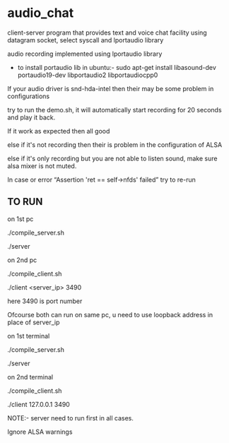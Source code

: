 # audio_chat
client-server program that provides text and voice chat facility using datagram socket, select syscall and lportaudio library

audio recording implemented using lportaudio library

* to install portaudio lib in ubuntu:-
sudo apt-get install libasound-dev portaudio19-dev libportaudio2 libportaudiocpp0

If your audio driver is snd-hda-intel then their may be some problem in configurations

try to run the demo.sh, it will automatically start recording for 20 seconds and play it back.

If it work as expected then all good 

else if it's not recording then their is problem in the configuration of ALSA

else if it's only recording but you are not able to listen sound, make sure alsa mixer is not muted.


In case or error “Assertion 'ret == self->nfds' failed”  try to re-run

## TO RUN
on 1st pc

./compile_server.sh

./server

on 2nd pc

./compile_client.sh

./client <server_ip> 3490

here 3490 is port number

Ofcourse both can run on same pc, u need to use loopback address in place of server_ip

on 1st terminal

./compile_server.sh

./server

on 2nd terminal

./compile_client.sh

./client 127.0.0.1 3490

NOTE:- server need to run first in all cases.

Ignore ALSA warnings
